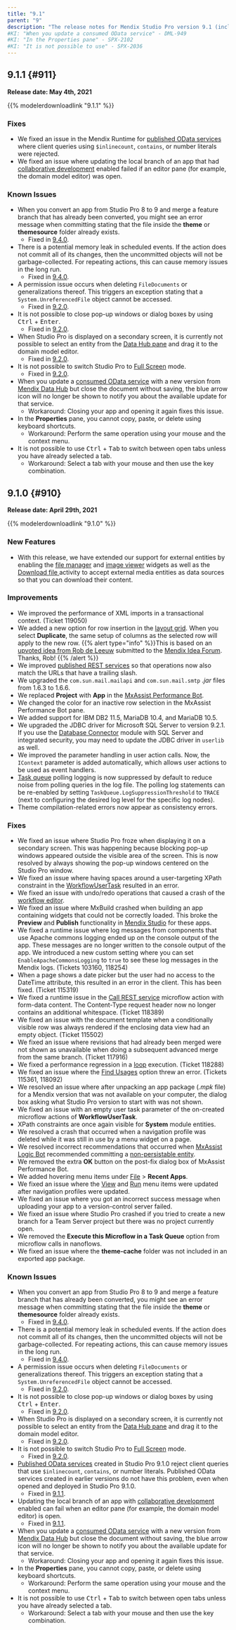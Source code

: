 ```yaml
---
title: "9.1"
parent: "9"
description: "The release notes for Mendix Studio Pro version 9.1 (including all patches) with details on new features, bug fixes, and known issues."
#KI: "When you update a consumed OData service" - DML-949
#KI: "In the Properties pane" - SPX-2102
#KI: "It is not possible to use" - SPX-2036
---
```


## 9.1.1 {#911}

**Release date: May 4th, 2021**

{{% modelerdownloadlink "9.1.1" %}}

### Fixes

* <a name="4952"></a>We fixed an issue in the Mendix Runtime for [published OData services](/refguide/published-odata-services) where client queries using `$inlinecount`, `contains`, or number literals were rejected.
* <a name="2048"></a>We fixed an issue where updating the local branch of an app that had [collaborative development](/refguide/collaborative-development) enabled failed if an editor pane (for example, the domain model editor) was open.

### Known Issues

* When you convert an app from Studio Pro 8 to 9 and merge a feature branch that has already been converted, you might see an error message when committing stating that the file inside the **theme** or **themesource** folder already exists.
	* Fixed in [9.4.0](9.4#1190).
* There is a potential memory leak in scheduled events. If the action does not commit all of its changes, then the uncommitted objects will not be garbage-collected. For repeating actions, this can cause memory issues in the long run.
	* Fixed in [9.4.0](9.4#125660).
* A permission issue occurs when deleting `FileDocuments` or generalizations thereof. This triggers an exception stating that a `System.UnreferencedFile` object cannot be accessed.
	* Fixed in [9.2.0](9.2#116230).
* It is not possible to close pop-up windows or dialog boxes by using <kbd>Ctrl</kbd> + <kbd>Enter</kbd>.
	* Fixed in [9.2.0](9.2#1614).
* When Studio Pro is displayed on a secondary screen, it is currently not possible to select an entity from the [Data Hub pane](/refguide/data-hub-pane) and drag it to the domain model editor.
	* Fixed in [9.2.0](9.2#1866).
* It is not possible to switch Studio Pro to [Full Screen](/refguide/view-menu#full-screen) mode.
	* Fixed in [9.2.0](9.2#1655).
* When you update a [consumed OData service](/refguide/consumed-odata-service) with a new version from [Mendix Data Hub](/data-hub/) but close the document without saving, the blue arrow icon will no longer be shown to notify you about the available update for that service.
	* Workaround: Closing your app and opening it again fixes this issue.
* In the **Properties** pane, you cannot copy, paste, or delete using keyboard shortcuts.
	* Workaround: Perform the same operation using your mouse and the context menu.
* It is not possible to use <kbd>Ctrl</kbd> + <kbd>Tab</kbd> to switch between open tabs unless you have already selected a tab.
	* Workaround: Select a tab with your mouse and then use the key combination.

## 9.1.0 {#910}

**Release date: April 29th, 2021**

{{% modelerdownloadlink "9.1.0" %}}

### New Features

* With this release, we have extended our support for external entities by enabling the [file manager](/refguide/file-manager) and [image viewer](/refguide/image-viewer) widgets as well as the [Download file ](/refguide/download-file) activity to accept external media entities as data sources so that you can download their content.

### Improvements

* We improved the performance of XML imports in a transactional context. (Ticket 119050)
* We added a new option for row insertion in the [layout grid](/refguide/layout-grid). When you select **Duplicate**, the same setup of columns as the selected row will apply to the new row.
	{{% alert type="info" %}}This is based on an [upvoted idea from Rob de Leeuw](https://forum.mendixcloud.com/link/ideas/2233) submitted to the [Mendix Idea Forum](https://forum.mendixcloud.com/link/ideas). Thanks, Rob!
	{{% /alert %}}
* We improved [published REST services](/refguide/published-rest-service) so that operations now also match the URLs that have a trailing slash.
* We upgraded the `com.sun.mail.mailapi` and `com.sun.mail.smtp` *.jar* files from 1.6.3 to 1.6.6.
* We replaced **Project** with **App** in the [MxAssist Performance Bot](/refguide/mx-assist-performance-bot).
* We changed the color for an inactive row selection in the MxAssist Performance Bot pane.
* We added support for IBM DB2 11.5, MariaDB 10.4, and MariaDB 10.5.
* We upgraded the JDBC driver for Microsoft SQL Server to version 9.2.1. If you use the [Database Connector](/appstore/connectors/database-connector) module with SQL Server and integrated security, you may need to update the JDBC driver in `userlib` as well.
* We improved the parameter handling in user action calls. Now, the `IContext` parameter is added automatically, which allows user actions to be used as event handlers.
* [Task queue](/refguide/task-queue) polling logging is now suppressed by default to reduce noise from polling queries in the log file. The polling log statements can be re-enabled by setting `TaskQueue.LogSuppressionThreshold` to `TRACE` (next to configuring the desired log level for the specific log nodes).
* Theme compilation-related errors now appear as consistency errors.

### Fixes

* <a name="1702"></a>We fixed an issue where Studio Pro froze when displaying it on a secondary screen. This was happening because blocking pop-up windows appeared outside the visible area of the screen. This is now resolved by always showing the pop-up windows centered on the Studio Pro window.
* <a name="634"></a>We fixed an issue where having spaces around a user-targeting XPath constraint in the [WorkflowUserTask](/refguide/workflows#workflow-entities) resulted in an error.
* <a name="424"></a>We fixed an issue with undo/redo operations that caused a crash of the [workflow editor](/refguide/workflows).
* <a name="1999"></a>We fixed an issue where MxBuild crashed when building an app containing widgets that could not be correctly loaded. This broke the **Preview** and **Publish** functionality in [Mendix Studio](/studio/) for these apps.
* We fixed a runtime issue where log messages from components that use Apache commons logging ended up on the console output of the app. These messages are no longer written to the console output of the app. We introduced a new custom setting where you can set `EnableApacheCommonsLogging` to `true` to see these log messages in the Mendix logs. (Tickets 103160, 118254)
* When a page shows a date picker but the user had no access to the DateTime attribute, this resulted in an error in the client. This has been fixed. (Ticket 115319)
* We fixed a runtime issue in the [Call REST service](/refguide/call-rest-action) microflow action with form-data content. The Content-Type request header now no longer contains an additional whitespace. (Ticket 118389)
* We fixed an issue with the document template when a conditionally visible row was always rendered if the enclosing data view had an empty object. (Ticket 115502)
* We fixed an issue where revisions that had already been merged were not shown as unavailable when doing a subsequent advanced merge from the same branch. (Ticket 117916)
* We fixed a performance regression in a [loop](/refguide/loop) execution. (Ticket 118288)
* We fixed an issue where the [Find Usages](/refguide/find-and-find-advanced#find-usages) option threw an error. (Tickets 115361, 118092)
* We resolved an issue where after unpacking an app package (*.mpk* file) for a Mendix version that was not available on your computer, the dialog box asking what Studio Pro version to start with was not shown.
* We fixed an issue with an empty user task parameter of the on-created microflow actions of **WorkflowUserTask**.
* XPath constraints are once again visible for **System** module entities.
* We resolved a crash that occurred when a navigation profile was deleted while it was still in use by a menu widget on a page.
* We resolved incorrect recommendations that occurred when [MxAssist Logic Bot](/refguide/mx-assist-logic-bot) recommended committing a [non-persistable entity](/refguide/entities#non-persistable-entity).
* We removed the extra **OK** button on the post-fix dialog box of MxAssist Performance Bot.
* We added hovering menu items under [File](/refguide/file-menu) > **Recent Apps**.
* We fixed an issue where the [View](/refguide/view-menu) and [Run](/refguide/run-menu) menu items were updated after navigation profiles were updated.
* We fixed an issue where you got an incorrect success message when uploading your app to a version-control server failed.
* We fixed an issue where Studio Pro crashed if you tried to create a new branch for a Team Server project but there was no project currently open.
* We removed the **Execute this Microflow in a Task Queue** option from microflow calls in nanoflows.
* We fixed an issue where the **theme-cache** folder was not included in an exported app package.

### Known Issues

* When you convert an app from Studio Pro 8 to 9 and merge a feature branch that has already been converted, you might see an error message when committing stating that the file inside the **theme** or **themesource** folder already exists.
	* Fixed in [9.4.0](9.4#1190).
* There is a potential memory leak in scheduled events. If the action does not commit all of its changes, then the uncommitted objects will not be garbage-collected. For repeating actions, this can cause memory issues in the long run.
	* Fixed in [9.4.0](9.4#125660).
* A permission issue occurs when deleting `FileDocuments` or generalizations thereof. This triggers an exception stating that a `System.UnreferencedFile` object cannot be accessed.
	* Fixed in [9.2.0](9.2#116230).
* It is not possible to close pop-up windows or dialog boxes by using <kbd>Ctrl</kbd> + <kbd>Enter</kbd>.
	* Fixed in [9.2.0](9.2#1614).
* When Studio Pro is displayed on a secondary screen, it is currently not possible to select an entity from the [Data Hub pane](/refguide/data-hub-pane) and drag it to the domain model editor.
	* Fixed in [9.2.0](9.2#1866).
* It is not possible to switch Studio Pro to [Full Screen](/refguide/view-menu#full-screen) mode.
	* Fixed in [9.2.0](9.2#1655).
* [Published OData services](/refguide/published-odata-services) created in Studio Pro 9.1.0 reject client queries that use `$inlinecount`, `contains`, or number literals. Published OData services created in earlier versions do not have this problem, even when opened and deployed in Studio Pro 9.1.0.
	* Fixed in [9.1.1](#4952).
* Updating the local branch of an app with [collaborative development](/refguide/collaborative-development) enabled can fail when an editor pane (for example, the domain model editor) is open.
	* Fixed in [9.1.1](#2048).
* When you update a [consumed OData service](/refguide/consumed-odata-service) with a new version from [Mendix Data Hub](/data-hub/) but close the document without saving, the blue arrow icon will no longer be shown to notify you about the available update for that service.
	* Workaround: Closing your app and opening it again fixes this issue.
* In the **Properties** pane, you cannot copy, paste, or delete using keyboard shortcuts.
	* Workaround: Perform the same operation using your mouse and the context menu.
* It is not possible to use <kbd>Ctrl</kbd> + <kbd>Tab</kbd> to switch between open tabs unless you have already selected a tab.
	* Workaround: Select a tab with your mouse and then use the key combination.
